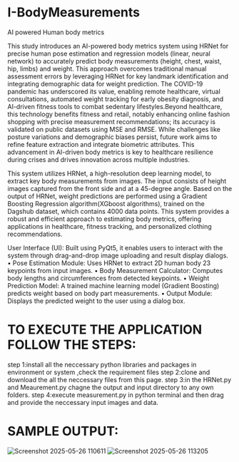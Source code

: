 # I-BodyMeasurements
AI powered Human body metrics

This study introduces an AI-powered body metrics system using HRNet for 
precise human pose estimation and regression models (linear, neural network) to 
accurately predict body measurements (height, chest, waist, hip, limbs) and 
weight. This approach overcomes traditional manual assessment errors by 
leveraging HRNet for key landmark identification and integrating demographic 
data for weight prediction. The COVID-19 pandemic has underscored its value, 
enabling remote healthcare, virtual consultations, automated weight tracking for 
early obesity diagnosis, and AI-driven fitness tools to combat sedentary 
lifestyles.Beyond healthcare, this technology benefits fitness and retail, notably 
enhancing online fashion shopping with precise measurement recommendations; 
its accuracy is validated on public datasets using MSE and RMSE. While 
challenges like posture variations and demographic biases persist, future work 
aims to refine feature extraction and integrate biometric attributes. This 
advancement in AI-driven body metrics is key to healthcare resilience during 
crises and drives innovation across multiple industries.

This  system utilizes HRNet, a high-resolution deep learning 
model, to extract key body measurements from images. The input consists of 
height images captured from the front side and at a 45-degree angle. Based on the 
output of HRNet, weight predictions are performed using a Gradient Boosting 
Regression algorithm(XGboost algorithms), trained on the Dagshub dataset, 
which contains 4000 data points. This system provides a robust and efficient 
approach to estimating body metrics, offering applications in healthcare, fitness 
tracking, and personalized clothing recommendations.


User Interface (UI): Built using PyQt5, it enables users to interact with 
the system through drag-and-drop image uploading and result display 
dialogs. 
• Pose Estimation Module: Uses HRNet to extract 2D human body 23 keypoints from input images. 
• Body Measurement Calculator: Computes body lengths and circumferences from detected keypoints. 
• Weight Prediction Model: A trained machine learning model (Gradient Boosting) predicts weight based on body part measurements. 
• Output Module: Displays the predicted weight to the user using a dialog box.

# TO EXECUTE THE APPLICATION FOLLOW THE STEPS:
 step 1:install all the neccessary python libraries and packages in environment or system ,check the requirement files
 step 2:clone and download the all the neccessary files from this page.
 step 3:in the HRNet.py and Meaurement.py chagne the output and input directory to any own folders.
 step 4:execute measurement.py in python terminal and then drag and provide the neccessary input images and data.

 # SAMPLE OUTPUT:

 ![Screenshot 2025-05-26 110611](https://github.com/user-attachments/assets/f9143615-6587-4494-88a3-93b302941818)
 ![Screenshot 2025-05-26 113205](https://github.com/user-attachments/assets/0e21781a-e90c-4416-83f1-c75930a9b7ed)

 

 
